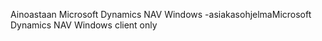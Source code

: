 <span data-ttu-id="64c7c-101">Ainoastaan Microsoft Dynamics NAV Windows -asiakasohjelma</span><span class="sxs-lookup"><span data-stu-id="64c7c-101">Microsoft Dynamics NAV Windows client only</span></span>